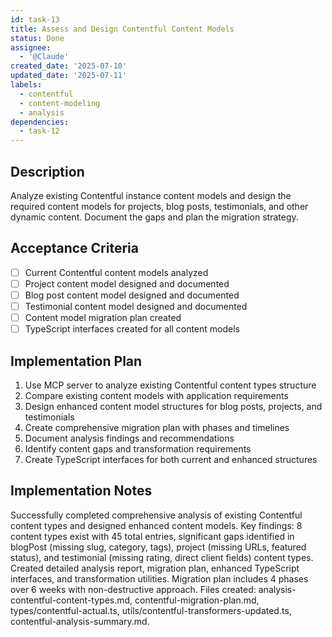 ```yaml
---
id: task-13
title: Assess and Design Contentful Content Models
status: Done
assignee:
  - '@Claude'
created_date: '2025-07-10'
updated_date: '2025-07-11'
labels:
  - contentful
  - content-modeling
  - analysis
dependencies:
  - task-12
---
```


## Description

Analyze existing Contentful instance content models and design the required content models for projects, blog posts, 
testimonials, and other dynamic content. Document the gaps and plan the migration strategy.

## Acceptance Criteria

- [ ] Current Contentful content models analyzed
- [ ] Project content model designed and documented
- [ ] Blog post content model designed and documented
- [ ] Testimonial content model designed and documented
- [ ] Content model migration plan created
- [ ] TypeScript interfaces created for all content models

## Implementation Plan

1. Use MCP server to analyze existing Contentful content types structure
2. Compare existing content models with application requirements
3. Design enhanced content model structures for blog posts, projects, and testimonials
4. Create comprehensive migration plan with phases and timelines
5. Document analysis findings and recommendations
6. Identify content gaps and transformation requirements
7. Create TypeScript interfaces for both current and enhanced structures

## Implementation Notes

Successfully completed comprehensive analysis of existing Contentful content types and designed enhanced content models. Key findings: 8 content types exist with 45 total entries, significant gaps identified in blogPost (missing slug, category, tags), project (missing URLs, featured status), and testimonial (missing rating, direct client fields) content types. Created detailed analysis report, migration plan, enhanced TypeScript interfaces, and transformation utilities. Migration plan includes 4 phases over 6 weeks with non-destructive approach. Files created: analysis-contentful-content-types.md, contentful-migration-plan.md, types/contentful-actual.ts, utils/contentful-transformers-updated.ts, contentful-analysis-summary.md.

